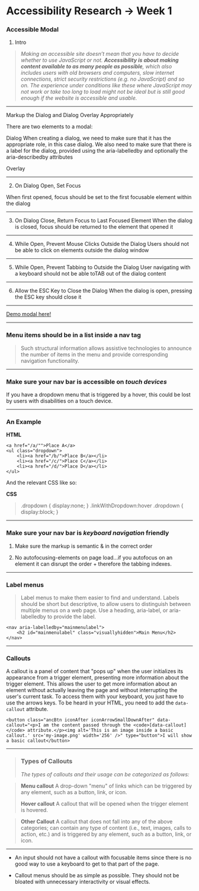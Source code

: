 # Accessibility Research -> Week 1 

### Accessible Modal
<!--
Codepen examples:
https://codepen.io/scottohara/pen/lIdfv
https://codepen.io/matuzo/pen/GrNdvK?editors=0010

[This article](https://medium.com/@matuzo/writing-javascript-with-accessibility-in-mind-a1f6a5f467b9) is written by Manuel Matuzovic (whose Codepen is the second link in the section above). He talks through how to make an accessible modal window and shows videos of inaccessible and accessible examples. 
Think this is important to remember, especially making our websites over week one:
-->

<!-- How to use tabindex in HTML: https://www.youtube.com/watch?v=Pe0Ce1WtnUM&list=PLNYkxOF6rcICWx0C9LVWWVqvHlYJyqw7g&index=7

**How to step by step:**
https://bitsofco.de/accessible-modal-dialog/
-->
<!-- 1. Intro -> Georgia
2. Markup the Dialog and Dialog Overlay Appropriately -> Tine

2. On Dialog Open, Set Focus -> Tine
3. On Dialog Close, Return Focus to the Last Focused Element -> Tine
4. While Open, Prevent Mouse Clicks Outside the Dialog ->Georgia
5. While Open, Prevent Tabbing to Outside the Dialog -> Georgia
7. Allow the ESC Key to Close the Dialog -> Tine -->

1. Intro

>_Making an accessible site doesn’t mean that you have to decide whether to use JavaScript or not. **Accessibility is about making content available to as many people as possible**, which also includes users with old browsers and computers, slow internet connections, strict security restrictions (e.g. no JavaScript) and so on. The experience under conditions like these where JavaScript may not work or take too long to load might not be ideal but is still good enough if the website is accessible and usable._



---




Markup the Dialog and Dialog Overlay Appropriately 

There are two elements to a modal:

Dialog
When creating a dialog, we need to make sure that it has the appropriate role, in this case dialog. We also need to make sure that there is a label for the dialog, provided using the aria-labelledby and optionally the aria-describedby attributes

Overlay



---



2. On Dialog Open, Set Focus 

When first opened, focus should be set to the first focusable element within the dialog



---




3. On Dialog Close, Return Focus to Last Focused Element
When the dialog is closed, focus should be returned to the element that opened it



---




4. While Open, Prevent Mouse Clicks Outside the Dialog
Users should not be able to click on elements outside the dialog window



---




5. While Open, Prevent Tabbing to Outside the Dialog
User navigating with a keyboard should not be able toTAB out of the dialog content



---




6. Allow the ESC Key to Close the Dialog
When the dialog is open, pressing the ESC key should close it


---




[Demo modal here!](https://ireade.github.io/accessible-modal-dialog/)



---



<!--
## How to explain modals:
Dialog - just another word for a modal - it's the bit you interact with
Overlay - the bit that covers the rest of the webpage - the bit you don't interact with. 
Tabindex - using tabindex can affect your accessibility score. You can prevent this by setting the tabindex of every tag you want to be tabbable to tabindex=0. This will add the tag to the tab order.

# Buliding an accessible nav bar: Some things to think about 
-->

### Menu items should be in a **list** inside a **nav** tag 
 
 
 > </a>Such structural information allows assistive technologies to announce the number of items in the menu and provide corresponding navigation functionality.
 
 
 
 ---
 
 
 

### Make sure your nav bar is accessible on _**touch devices**_ 

If you have a dropdown menu that is triggered by a hover, this could be lost by users with disabilities on a touch device. 




---




### An Example 

**HTML** 

> <div class="linkWithDropdown">
	<a href="/a/"">Place A</a>
	<ul class="dropdown">
		<li><a href="/b/">Place B</a></li>
		<li><a href="/c/">Place C</a></li>
		<li><a href="/d/">Place D</a></li>
	</ul>
</div>
And the relevant CSS like so:

**CSS** 

> .dropdown { display:none; }
.linkWithDropdown:hover .dropdown { display:block; }



---




### Make sure your nav bar is _**keyboard navigation**_ friendly

 1. Make sure the markup is semantic & in the correct order 
 
 2. No autofocusing-elements on page load...if you autofocus on an element it can disrupt the order + therefore the tabbing indexes. 



---



 
 ### Label menus 
 
 
 ></a>Label menus to make them easier to find and understand. Labels should be short but descriptive, to allow users to distinguish between multiple menus on a web page. Use a heading, aria-label, or aria-labelledby to provide the label.
 
```
<nav aria-labelledby="mainmenulabel">
	<h2 id="mainmenulabel" class="visuallyhidden">Main Menu</h2>
</nav>
```



---





 ### Callouts
 A callout is a panel of content that "pops up" when the user initializes its appearance from a trigger element, presenting more information about the trigger element. This allows the user to get more information about an element without actually leaving the page and without interrupting the user's current task.
 To access them with your keyboard, you just have to use the arrows keys.
 To be heard in your HTML, you need to add the `data-callout` attribute.
 
 ```
 <button class="ancBtn iconAfter iconArrowSmallDownAfter" data-callout="<p>I am the content passed through the <code>[data-callout]</code> attribute.</p><img alt='This is an image inside a basic callout.' src='my-image.png' width='256' />" type="button">I will show a basic callout</button>

 ```
 
 
 ---

 
> ### Types of Callouts
> *The types of callouts and their usage can be categorized as follows:*

> **Menu callout**
> A drop-down "menu" of links which can be triggered by any element, such as a button, link, or icon.
>
> **Hover callout**
> A callout that will be opened when the trigger element is hovered.

> **Other Callout**
> A callout that does not fall into any of the above categories; can contain any type of content (i.e., text, images, calls to action, etc.) and is triggered by any element, such as a button, link, or icon.

---

- An input should not have a callout with focusable items since there is no good way to use a keyboard to get to that part of the page.
 
- Callout menus should be as simple as possible. They should not be bloated with unnecessary interactivity or visual effects.
